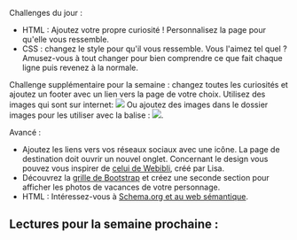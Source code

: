 Challenges du jour :
- HTML : Ajoutez votre propre curiosité ! Personnalisez la page pour qu'elle vous ressemble. 
- CSS : changez le style pour qu'il vous ressemble. Vous l'aimez tel quel ? Amusez-vous à tout changer pour bien comprendre ce que fait chaque ligne puis revenez à la normale. 

Challenge supplémentaire pour la semaine : changez toutes les curiosités et ajoutez un footer avec un lien vers la page de votre choix. 
Utilisez des images qui sont sur internet:
<img src="https://pbs.twimg.com/profile_images/616542814319415296/McCTpH_E.jpg">
Ou ajoutez des images dans le dossier images pour les utiliser avec la balise <img>:
<img src="images/votre_image.png">.

Avancé : 
- Ajoutez les liens vers vos réseaux sociaux avec une icône. La page de destination doit ouvrir un nouvel onglet. Concernant le design vous pouvez vous inspirer de [celui de Webibli](http://webibli.fr/users/1128), créé par Lisa.
- Découvrez la [grille de Bootstrap](http://getbootstrap.com/css/#grid) et créez une seconde section pour afficher les photos de vacances de votre personnage. 
- HTML : Intéressez-vous à [Schema.org et au web sémantique](https://openclassrooms.com/courses/decouper-une-maquette/ajouter-les-metatags).

Lectures pour la semaine prochaine : 
- 
